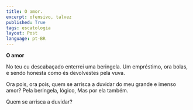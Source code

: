 ```yaml
---
title: O amor.
excerpt: ofensivo, talvez
published: True
tags: escatologia
layout: Post
language: pt-BR
---
```


**O amor**

No teu cu descabaçado
enterrei uma beringela.
Um empréstimo, ora bolas,
e sendo honesta como és
devolvestes pela vuva.

Ora pois, ora pois,
quem se arrisca a duvidar
do meu grande e imenso amor?
Pela beringela, lógico,
Mas por ela também.

Quem se arrisca a duvidar?
